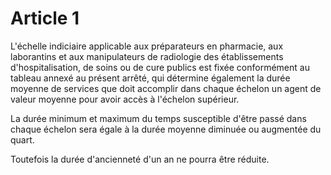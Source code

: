 # Article 1

L'échelle indiciaire applicable aux préparateurs en pharmacie, aux laborantins et aux manipulateurs de radiologie des établissements d'hospitalisation, de soins ou de cure publics est fixée conformément au tableau annexé au présent arrêté, qui détermine également la durée moyenne de services que doit accomplir dans chaque échelon un agent de valeur moyenne pour avoir accès à l'échelon supérieur.

La durée minimum et maximum du temps susceptible d'être passé dans chaque échelon sera égale à la durée moyenne diminuée ou augmentée du quart.

Toutefois la durée d'ancienneté d'un an ne pourra être réduite.
